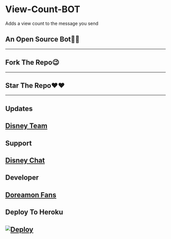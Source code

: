 # View-Count-BOT
Adds a view count to the message you send
## An Open Source Bot🤩🤩
---
## Fork The Repo😉
---
## Star The Repo❤❤
---
## Updates
[Disney Team](https://t.me/disneygrou)
---
## Support
[Disney Chat](https://t.me/disneyteamchat)
---
## Developer
[Doreamon Fans](https://t.me/doreamonfans1)
---
## Deploy To Heroku
[![Deploy](https://www.herokucdn.com/deploy/button.svg)](https://heroku.com/deploy?template=https://github.com/disneyteam76/View-Count-BOT)
---
